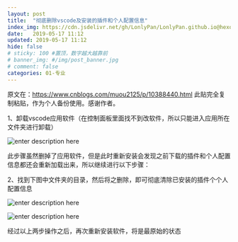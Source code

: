 ```yaml
---
layout: post
title:  "彻底删除vscode及安装的插件和个人配置信息"
index_img: https://cdn.jsdelivr.net/gh/LonlyPan/LonlyPan.github.io@hexo_source/hexo_images/彻底删除vscode及安装的插件和个人配置信息/1200px-Visual_Studio_Code_1.35_icon.svg.png
date:   2019-05-17 11:12
updated: 2019-05-17 11:12
hide: false
# sticky: 100 #置顶，数字越大越靠前
# banner_img: #/img/post_banner.jpg
# comment: false
categories: 01-专业
---
```


原文在：https://www.cnblogs.com/muou2125/p/10388440.html
此贴完全复制粘贴，作为个人备份使用。感谢作者。

1、卸载vscode应用软件（在控制面板里面找不到改软件，所以只能进入应用所在文件夹进行卸载）
<!--more-->

![enter description here](https://cdn.jsdelivr.net/gh/LonlyPan/LonlyPan.github.io@hexo_source/hexo_images/彻底删除vscode及安装的插件和个人配置信息/1.png)

此步骤虽然删掉了应用软件，但是此时重新安装会发现之前下载的插件和个人配置信息都还会重新加载出来，所以继续进行以下步骤：

2、找到下图中文件夹的目录，然后将之删除，即可彻底清除已安装的插件个个人配置信息

![enter description here](https://cdn.jsdelivr.net/gh/LonlyPan/LonlyPan.github.io@hexo_source/hexo_images/彻底删除vscode及安装的插件和个人配置信息/。vscode.png)

![enter description here](https://cdn.jsdelivr.net/gh/LonlyPan/LonlyPan.github.io@hexo_source/hexo_images/彻底删除vscode及安装的插件和个人配置信息/code.png)


经过以上两步操作之后，再次重新安装软件，将是最原始的状态
